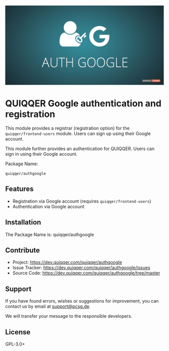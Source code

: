 ![QUIQQER Auth Google](bin/images/Readme.jpg)

QUIQQER Google authentication and registration
========

This module provides a registrar (registration option) for the `quiqqer/frontend-users` module. Users can sign up using their Google account.

This module further provides an authentication for QUIQQER. Users can sign in using their Google account.

Package Name:

    quiqqer/authgoogle


Features
--------
* Registration via Google account (requires `quiqqer/frontend-users`)
* Authentication via Google account

Installation
------------
The Package Name is: quiqqer/authgoogle


Contribute
----------
- Project: https://dev.quiqqer.com/quiqqer/authgoogle
- Issue Tracker: https://dev.quiqqer.com/quiqqer/authgoogle/issues
- Source Code: https://dev.quiqqer.com/quiqqer/authgoogle/tree/master


Support
-------
If you have found errors, wishes or suggestions for improvement,
you can contact us by email at support@pcsg.de.

We will transfer your message to the responsible developers.

License
-------
GPL-3.0+